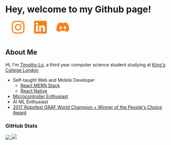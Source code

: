 # **Hey, welcome to my Github page!**

<div style="align-items:center;justify-content:space-between;display:flex;width:200px;">
 <a href="https://www.instagram.com/lochungtin/" style="margin-left:20px">
  <img align="center" width="40" src="icons/social/instagram.svg"/>
 </a>
 <a href="https://www.linkedin.com/in/timothy-lo-chung-tin/" style="margin-left:20px">
  <img align="center" width="40" src="icons/social/linkedin.svg"/>
 </a>
 <a href="https://discordapp.com/users/155275561256747008" style="margin-left:20px">
  <img align="center" width="40" src="icons/social/discord.svg"/>
 </a>
</div>
</br>

## **About Me**

Hi, I'm <a href="http://lochungtin.github.io/site">Timothy Lo</a>, a third year computer science student studying at <a href="https://www.kcl.ac.uk/">King's College London</a>

- Self-taught Web and Mobile Developer
  - <a href="https://www.mongodb.com/mern-stack">React MERN Stack</a>
  - <a href="https://reactnative.dev/">React Native</a>
- <a href="https://www.arduino.cc/en/hardware">Microcontroller Enthusiast</a>
- AI ML Enthusiast
- <a href="https://www.robofest.net/index.php/prior-robofests/prior-years-roboarts">2017 Robofest GRAF World Champion + Winner of the People's Choice Award</a>

### **GitHub Stats**

<a href="https://github.com/anuraghazra/github-readme-stats">
  <img align="center" height="150" src="https://github-readme-stats.vercel.app/api?username=lochungtin&show_icons=true&theme=tokyonight" />
</a>
<a href="https://github.com/anuraghazra/github-readme-stats">
  <img align="top" height="150" src="https://github-readme-stats.vercel.app/api/top-langs/?username=lochungtin&theme=tokyonight&layout=compact&langs_count=8" />
</a>
